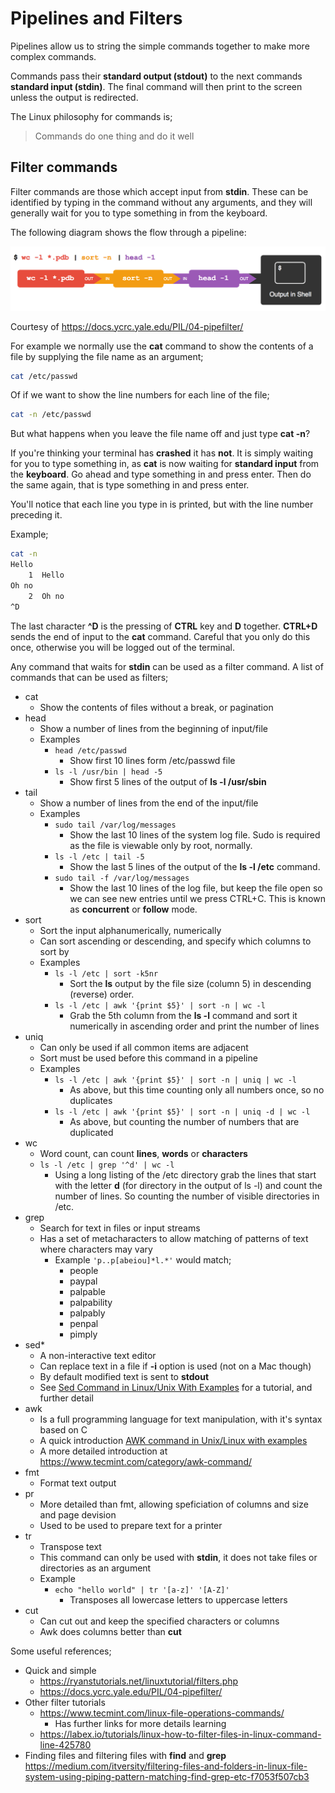 # Pipelines and Filters

Pipelines allow us to string the simple commands together to make more complex commands.

Commands pass their **standard output (stdout)** to the next commands **standard input (stdin)**.  The final command will then print to the screen unless the output is redirected.

The Linux philosophy for commands is;

> Commands do one thing and do it well

## Filter commands

Filter commands are those which accept input from **stdin**.  These can be identified by typing in the command without any arguments, and they will generally wait for you to type something in from the keyboard.

The following diagram shows the flow through a pipeline:

![alt text](assets/images/pipes.png)

Courtesy of https://docs.ycrc.yale.edu/PIL/04-pipefilter/

For example we normally use the **cat** command to show the contents of a file by supplying the file name as an argument;

```sh
cat /etc/passwd
```

Of if we want to show the line numbers for each line of the file;

```sh
cat -n /etc/passwd
```

But what happens when you leave the file name off and just type **cat -n**?

If you're thinking your terminal has **crashed** it has **not**.  It is simply waiting for you to type something in, as **cat** is now waiting for **standard input** from the **keyboard**.  Go ahead and type something in and press enter.  Then do the same again, that is type something in and press enter.

You'll notice that each line you type in is printed, but with the line number preceding it.

Example;

```sh
cat -n
Hello
    1  Hello
Oh no
    2  Oh no
^D
```

The last character **^D** is the pressing of **CTRL** key and **D** together.  **CTRL+D** sends the end of input to the **cat** command.  Careful that you only do this once, otherwise you will be logged out of the terminal.

Any command that waits for **stdin** can be used as a filter command.  A list of commands that can be used as filters;

* cat
    * Show the contents of files without a break, or pagination
* head
    * Show a number of lines from the beginning of input/file
    * Examples
        * ```head /etc/passwd```
            * Show first 10 lines form /etc/passwd file
        * ```ls -l /usr/bin | head -5```
            * Show first 5 lines of the output of **ls -l /usr/sbin**
* tail
    * Show a number of lines from the end of the input/file
    * Examples
        * ```sudo tail /var/log/messages```
            * Show the last 10 lines of the system log file.  Sudo is required as the file is viewable only by root, normally.
        * ```ls -l /etc | tail -5```
            * Show the last 5 lines of the output of the **ls -l /etc** command.
        * ```sudo tail -f /var/log/messages```
            * Show the last 10 lines of the log file, but keep the file open so we can see new entries until we press CTRL+C.  This is known as **concurrent** or **follow** mode.
* sort
    * Sort the input alphanumerically, numerically
    * Can sort ascending or descending, and specify which columns to sort by
    * Examples
        * ```ls -l /etc | sort -k5nr```
            * Sort the **ls** output by the file size (column 5) in descending (reverse) order.
        * ```ls -l /etc | awk '{print $5}' | sort -n | wc -l```
            * Grab the 5th column from the **ls -l** command and sort it numerically in ascending order and print the number of lines
* uniq
    * Can only be used if all common items are adjacent
    * Sort must be used before this command in a pipeline
    * Examples
        * ```ls -l /etc | awk '{print $5}' | sort -n | uniq | wc -l```
            * As above, but this time counting only all numbers once, so no duplicates
        * ```ls -l /etc | awk '{print $5}' | sort -n | uniq -d | wc -l```
            * As above, but counting the number of numbers that are duplicated
* wc
    * Word count, can count **lines**, **words** or **characters**
    * ```ls -l /etc | grep '^d' | wc -l```
        * Using a long listing of the /etc directory grab the lines that start with the letter **d** (for directory in the output of ls -l) and count the number of lines.  So counting the number of visible directories in /etc.
* grep
    * Search for text in files or input streams
    * Has a set of metacharacters to allow matching of patterns of text where characters may vary
        * Example ```'p..p[abeiou]*l.*'``` would match;
            * people
            * paypal
            * palpable
            * palpability
            * palpably
            * penpal
            * pimply
* sed*
    * A non-interactive text editor
    * Can replace text in a file if **-i** option is used (not on a Mac though)
    * By default modified text is sent to **stdout**
    * See [Sed Command in Linux/Unix With Examples](https://www.geeksforgeeks.org/linux-unix/sed-command-in-linux-unix-with-examples/) for a tutorial, and further detail
* awk
    * Is a full programming language for text manipulation, with it's syntax based on C
    * A quick introduction [AWK command in Unix/Linux with examples](https://www.geeksforgeeks.org/linux-unix/awk-command-unixlinux-examples/)
    * A more detailed introduction at https://www.tecmint.com/category/awk-command/
* fmt
    * Format text output
* pr
    * More detailed than fmt, allowing speficiation of columns and size and page devision
    * Used to be used to prepare text for a printer
* tr
    * Transpose text
    * This command can only be used with **stdin**, it does not take files or directories as an argument
    * Example
        * ```echo "hello world" | tr '[a-z]' '[A-Z]'```
            * Transposes all lowercase letters to uppercase letters
* cut
    * Can cut out and keep the specified characters or columns
    * Awk does columns better than **cut**

Some useful references;

* Quick and simple
    * https://ryanstutorials.net/linuxtutorial/filters.php
    * https://docs.ycrc.yale.edu/PIL/04-pipefilter/
* Other filter tutorials
    * https://www.tecmint.com/linux-file-operations-commands/
        * Has further links for more details learning
    * https://labex.io/tutorials/linux-how-to-filter-files-in-linux-command-line-425780
* Finding files and filtering files with **find** and **grep**
    https://medium.com/itversity/filtering-files-and-folders-in-linux-file-system-using-piping-pattern-matching-find-grep-etc-f7053f507cb3